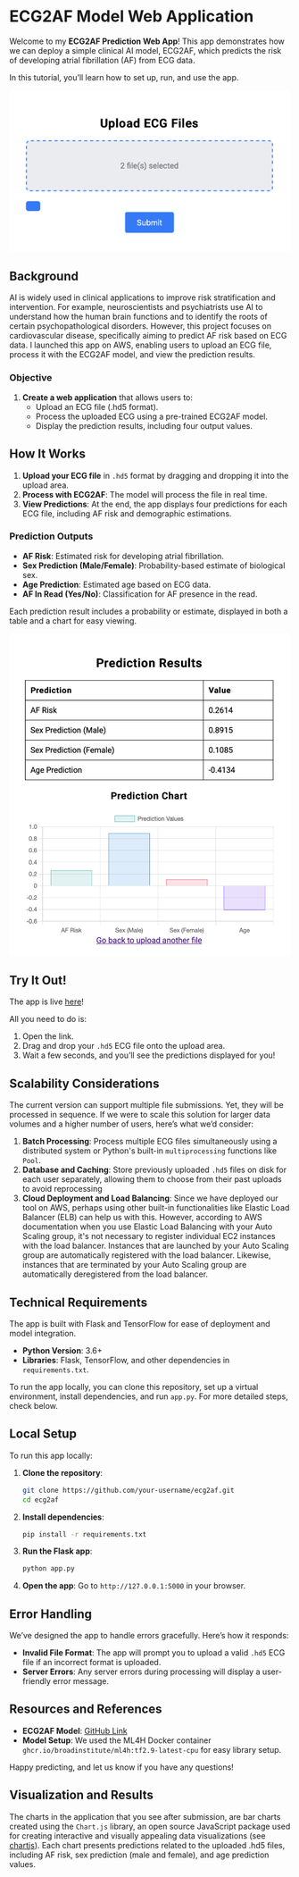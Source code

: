 # ECG2AF Model Web Application

Welcome to my **ECG2AF Prediction Web App**! This app demonstrates how we can deploy a simple clinical AI model, ECG2AF, which predicts the risk of developing atrial fibrillation (AF) from ECG data.

In this tutorial, you’ll learn how to set up, run, and use the app.

![Upload ECG File](fig/uploads2.png)

## Background

AI is widely used in clinical applications to improve risk stratification and intervention. For example, neuroscientists and psychiatrists use AI to understand how the human brain functions and to identify the roots of certain psychopathological disorders. However, this project focuses on cardiovascular disease, specifically aiming to predict AF risk based on ECG data.
I launched this app on AWS, enabling users to upload an ECG file, process it with the ECG2AF model, and view the prediction results.

### Objective

1. **Create a web application** that allows users to:
   - Upload an ECG file (.hd5 format).
   - Process the uploaded ECG using a pre-trained ECG2AF model.
   - Display the prediction results, including four output values.

## How It Works

1. **Upload your ECG file** in `.hd5` format by dragging and dropping it into the upload area.
2. **Process with ECG2AF**: The model will process the file in real time.
3. **View Predictions**: At the end, the app displays four predictions for each ECG file, including AF risk and demographic estimations.

### Prediction Outputs

- **AF Risk**: Estimated risk for developing atrial fibrillation.
- **Sex Prediction (Male/Female)**: Probability-based estimate of biological sex.
- **Age Prediction**: Estimated age based on ECG data.
- **AF In Read (Yes/No)**: Classification for AF presence in the read.

Each prediction result includes a probability or estimate, displayed in both a table and a chart for easy viewing.

![Example Results](fig/results2.png)

## Try It Out!

The app is live [here](http://34.204.36.84:5000/)! 

All you need to do is:
1. Open the link.
2. Drag and drop your `.hd5` ECG file onto the upload area.
3. Wait a few seconds, and you’ll see the predictions displayed for you!

## Scalability Considerations

The current version can support multiple file submissions. Yet, they will be processed in sequence. If we were to scale this solution for larger data volumes and a higher number of users, here’s what we’d consider:

1. **Batch Processing**: Process multiple ECG files simultaneously using a distributed system or Python's built-in ``multiprocessing`` functions like ``Pool``. 
2. **Database and Caching**: Store previously uploaded `.hd5` files on disk for each user separately, allowing them to choose from their past uploads to avoid reprocessing
3. **Cloud Deployment and Load Balancing**: Since we have deployed our tool on AWS, perhaps using other built-in functionalities like  Elastic Load Balancer (ELB) can help us with this. However, according to AWS documentation when you use Elastic Load Balancing with your Auto Scaling group, it's not necessary to register individual EC2 instances with the load balancer. Instances that are launched by your Auto Scaling group are automatically registered with the load balancer. Likewise, instances that are terminated by your Auto Scaling group are automatically deregistered from the load balancer.

## Technical Requirements

The app is built with Flask and TensorFlow for ease of deployment and model integration.

- **Python Version**: 3.6+
- **Libraries**: Flask, TensorFlow, and other dependencies in `requirements.txt`.

To run the app locally, you can clone this repository, set up a virtual environment, install dependencies, and run `app.py`. For more detailed steps, check below.

## Local Setup

To run this app locally:

1. **Clone the repository**:
   ```bash
   git clone https://github.com/your-username/ecg2af.git
   cd ecg2af
   ```

2. **Install dependencies**:
   ```bash
   pip install -r requirements.txt
   ```

3. **Run the Flask app**:
   ```bash
   python app.py
   ```

4. **Open the app**: Go to `http://127.0.0.1:5000` in your browser.

## Error Handling

We’ve designed the app to handle errors gracefully. Here’s how it responds:
- **Invalid File Format**: The app will prompt you to upload a valid `.hd5` ECG file if an incorrect format is uploaded.
- **Server Errors**: Any server errors during processing will display a user-friendly error message.

## Resources and References

- **ECG2AF Model**: [GitHub Link](https://github.com/broadinstitute/ml4h/tree/master/model_zoo/ECG2AF)
- **Model Setup**: We used the ML4H Docker container `ghcr.io/broadinstitute/ml4h:tf2.9-latest-cpu` for easy library setup.

Happy predicting, and let us know if you have any questions!

## Visualization and Results
The charts in the application that you see after submission, are bar charts created using the `Chart.js` library, an open source JavaScript package used for creating interactive and visually appealing data visualizations (see [chartjs](https://www.chartjs.org/)). Each chart presents predictions related to the uploaded .hd5 files, including AF risk, sex prediction (male and female), and age prediction values. 



